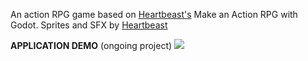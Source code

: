 An action RPG game based on [Heartbeast's](https://www.patreon.com/uheartbeast) Make an Action RPG with Godot.
Sprites and SFX by [Heartbeast](https://courses.heartgamedev.com/)

**APPLICATION DEMO** (ongoing project)
![](https://github.com/ephraaaaa/Action-RPG/blob/main/demo.gif)
 
